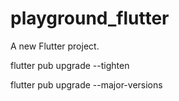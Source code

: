 # playground_flutter

A new Flutter project.


flutter pub upgrade --tighten


flutter pub upgrade --major-versions

